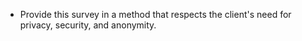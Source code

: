 
* Provide this survey in a method that respects the client's need for privacy, security, and anonymity. 

